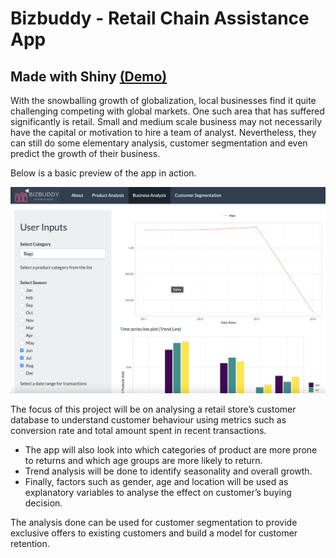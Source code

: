 # Bizbuddy - Retail Chain Assistance App
## Made with Shiny [(Demo)](https://aryan-jain.shinyapps.io/BizBuddy)

With the snowballing growth of globalization, local businesses find it quite challenging competing with global markets. One such area that has suffered significantly is retail. Small and medium scale business may not necessarily have the capital or motivation to hire a team of analyst. Nevertheless, they can still do some elementary analysis, customer segmentation and even predict the growth of their business.

Below is a basic preview of the app in action.

!["App Preview"](/BA.png)


The focus of this project will be on analysing a retail store’s customer database to understand customer behaviour using metrics such as conversion rate and total amount spent in recent transactions.

- The app will also look into which categories of product are more prone to returns and which age groups are more likely to return.
- Trend analysis will be done to identify seasonality and overall growth.
- Finally, factors such as gender, age and location will be used as explanatory variables to analyse the effect on customer’s buying
decision.

The analysis done can be used for customer segmentation to provide exclusive offers to existing customers and build a model for customer retention.

